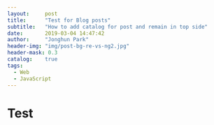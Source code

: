 ```yaml
---
layout:     post
title:      "Test for Blog posts"
subtitle:   "How to add catalog for post and remain in top side"
date:       2019-03-04 14:47:42
author:     "Jonghun Park"
header-img: "img/post-bg-re-vs-ng2.jpg"
header-mask: 0.3
catalog:    true
tags:
  - Web
  - JavaScript
---
```


# Test
